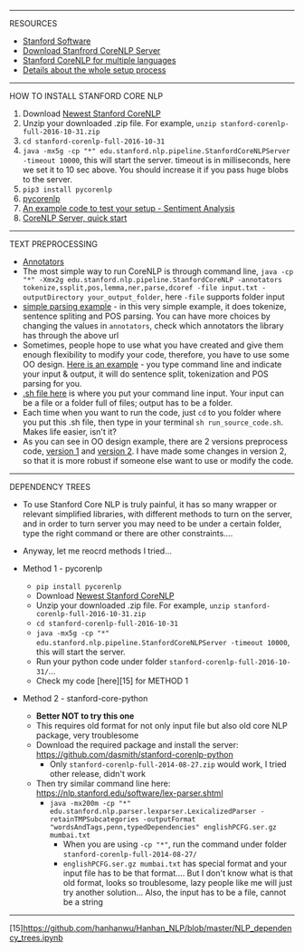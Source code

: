 

*****************************************************************************

RESOURCES

* [Stanford Software][1]
* [Download Stanfrord CoreNLP Server][2]
* [Stanford CoreNLP for multiple languages][3]
* [Details about the whole setup process][4]


*****************************************************************************

HOW TO INSTALL STANFORD CORE NLP

1. Download [Newest Stanford CoreNLP][5]
2. Unzip your downloaded .zip file. For example, `unzip stanford-corenlp-full-2016-10-31.zip`
3. `cd stanford-corenlp-full-2016-10-31`
4. `java -mx5g -cp "*" edu.stanford.nlp.pipeline.StanfordCoreNLPServer -timeout 10000`, this will start the server.
timeout is in milliseconds, here we set it to 10 sec above. You should increase it if you pass huge blobs to the server.
5. `pip3 install pycorenlp`
6. [pycorenlp][7]
7. [An example code to test your setup - Sentiment Analysis][6]
8. [CoreNLP Server, quick start][10]


*****************************************************************************

TEXT PREPROCESSING

* [Annotators][8]
* The most simple way to run CoreNLP is through command line, `java -cp "*" -Xmx2g edu.stanford.nlp.pipeline.StanfordCoreNLP -annotators tokenize,ssplit,pos,lemma,ner,parse,dcoref -file input.txt -outputDirectory your_output_folder`, here `-file` supports folder input
* [simple parsing example][9] - in this very simple example, it does tokenize, sentence spliting and POS parsing. You can have more choices by changing the values in `annotators`, check which annotators the library has through the above url
* Sometimes, people hope to use what you have created and give them enough flexibility to modify your code, therefore, you have to use some OO design. [Here is an example][11] - you type command line and indicate your input & output, it will do sentence split, tokenization and POS parsing for you.
* [.sh file here][12] is where you put your command line input. Your input can be a file or a folder full of files; output has to be a folder.
* Each time when you want to run the code, just `cd` to you folder where you put this .sh file, then type in your terminal `sh run_source_code.sh`. Makes life easier, isn't it?
* As you can see in OO design example, there are 2 versions preprocess code, [version 1][14] and [version 2][13]. I have made some changes in version 2, so that it is more robust if someone else want to use or modify the code.


*****************************************************************************

DEPENDENCY TREES

* To use Stanford Core NLP is truly painful, it has so many wrapper or relevant simplified libraries, with different methods to turn on the server, and in order to turn server you may need to be under a certain folder, type the right command or there are other constraints....
* Anyway, let me reocrd methods I tried...
* Method 1 - pycorenlp
  * `pip install pycorenlp`
  * Download [Newest Stanford CoreNLP][5]
  * Unzip your downloaded .zip file. For example, `unzip stanford-corenlp-full-2016-10-31.zip`
  * `cd stanford-corenlp-full-2016-10-31`
  * `java -mx5g -cp "*" edu.stanford.nlp.pipeline.StanfordCoreNLPServer -timeout 10000`, this will start the server.
  * Run your python code under folder `stanford-corenlp-full-2016-10-31/`...
  * Check my code [here][15] for METHOD 1
  
* Method 2 - stanford-core-python
  * <b>Better NOT to try this one</b>
  * This requires old format for not only input file but also old core NLP package, very troublesome
  * Download the required package and install the server: https://github.com/dasmith/stanford-corenlp-python
    * Only `stanford-corenlp-full-2014-08-27.zip` would work, I tried other release, didn't work
  * Then try similar command line here: https://nlp.stanford.edu/software/lex-parser.shtml
    * `java -mx200m -cp "*" edu.stanford.nlp.parser.lexparser.LexicalizedParser -retainTMPSubcategories -outputFormat "wordsAndTags,penn,typedDependencies" englishPCFG.ser.gz mumbai.txt`
      * When you are using `-cp "*"`, run the command under folder `stanford-corenlp-full-2014-08-27/`
      * `englishPCFG.ser.gz mumbai.txt` has special format and your input file has to be that format.... But I don't know what is that old format, looks so troublesome, lazy people like me will just try another solution... Also, the input has to be a file, cannot be a string
  
  
*****************************************************************************

[1]:https://nlp.stanford.edu/software/
[2]:http://stanfordnlp.github.io/CoreNLP/
[3]:http://stanfordnlp.github.io/CoreNLP/other-languages.html#python
[4]:http://stackoverflow.com/questions/32879532/stanford-nlp-for-python
[5]:http://stanfordnlp.github.io/CoreNLP/
[6]:http://stackoverflow.com/questions/32879532/stanford-nlp-for-python
[7]:https://github.com/smilli/py-corenlp
[10]:http://stanfordnlp.github.io/CoreNLP/corenlp-server.html
[8]:http://stanfordnlp.github.io/CoreNLP/annotators.html
[9]:https://github.com/hanhanwu/Hanhan_NLP/blob/master/try_Stanford_CoreNLP/simple_parsing_example.py
[11]:https://github.com/hanhanwu/Hanhan_NLP/tree/master/try_Stanford_CoreNLP/parsing_with_OO
[12]:https://github.com/hanhanwu/Hanhan_NLP/blob/master/try_Stanford_CoreNLP/parsing_with_OO/run_source_code.sh
[13]:https://github.com/hanhanwu/Hanhan_NLP/blob/master/try_Stanford_CoreNLP/parsing_with_OO/text_preprocessing/preprocess2.py
[14]:https://github.com/hanhanwu/Hanhan_NLP/blob/master/try_Stanford_CoreNLP/parsing_with_OO/text_preprocessing/preprocess.py
[15]https://github.com/hanhanwu/Hanhan_NLP/blob/master/NLP_dependency_trees.ipynb
  

